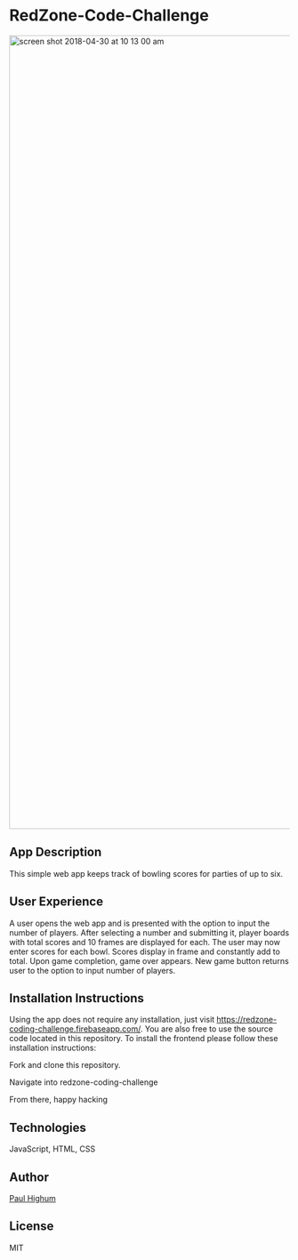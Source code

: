 # RedZone-Code-Challenge

<img width="1428" alt="screen shot 2018-04-30 at 10 13 00 am" src="https://user-images.githubusercontent.com/26422138/39437842-50caa78e-4c5f-11e8-9e8e-edfa315a134b.png">

## App Description
This simple web app keeps track of bowling scores for parties of up to six.

## User Experience
A user opens the web app and is presented with the option to input the number of players. After selecting a number and submitting it, player boards with total scores and 10 frames are displayed for each. The user may now enter scores for each bowl. Scores display in frame and constantly add to total. Upon game completion, game over appears. New game button returns user to the option to input number of players.

## Installation Instructions
Using the app does not require any installation, just visit https://redzone-coding-challenge.firebaseapp.com/. You are also free to use the source code located in this repository. To install the frontend please follow these installation instructions:

Fork and clone this repository.

Navigate into redzone-coding-challenge

From there, happy hacking

## Technologies
JavaScript, HTML, CSS

## Author
[Paul Highum](https://github.com/paulhighum)

## License
MIT
